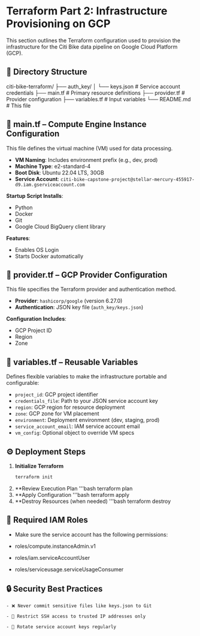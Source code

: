 # Terraform Part 2: Infrastructure Provisioning on GCP

This section outlines the Terraform configuration used to provision the infrastructure for the Citi Bike data pipeline on Google Cloud Platform (GCP).

## 📁 Directory Structure
citi-bike-terraform/
├── auth_key/
│ └── keys.json # Service account credentials
├── main.tf # Primary resource definitions
├── provider.tf # Provider configuration
├── variables.tf # Input variables
└── README.md # This file


## 📄 main.tf – Compute Engine Instance Configuration

This file defines the virtual machine (VM) used for data processing.

- **VM Naming**: Includes environment prefix (e.g., dev, prod)
- **Machine Type**: e2-standard-4
- **Boot Disk**: Ubuntu 22.04 LTS, 30GB
- **Service Account**: `citi-bike-capstone-project@stellar-mercury-455917-d9.iam.gserviceaccount.com`

**Startup Script Installs**:
- Python
- Docker
- Git
- Google Cloud BigQuery client library

**Features**:
- Enables OS Login
- Starts Docker automatically

## 📄 provider.tf – GCP Provider Configuration

This file specifies the Terraform provider and authentication method.

- **Provider**: `hashicorp/google` (version 6.27.0)
- **Authentication**: JSON key file (`auth_key/keys.json`)

**Configuration Includes**:
- GCP Project ID
- Region
- Zone

## 📄 variables.tf – Reusable Variables

Defines flexible variables to make the infrastructure portable and configurable:

- `project_id`: GCP project identifier
- `credentials_file`: Path to your JSON service account key
- `region`: GCP region for resource deployment
- `zone`: GCP zone for VM placement
- `environment`: Deployment environment (dev, staging, prod)
- `service_account_email`: IAM service account email
- `vm_config`: Optional object to override VM specs

## ⚙️ Deployment Steps

1. **Initialize Terraform**
   ```bash
   terraform init
2. **Review Execution Plan
  '''bash
    terraform plan
3. **Apply Configuration 
  '''bash
    terraform apply
4. **Destroy Resources (when needed)
   '''bash
    terraform destroy
## 🔐 Required IAM Roles
  - Make sure the service account has the following permissions:
  
  - roles/compute.instanceAdmin.v1
  
  - roles/iam.serviceAccountUser
  
  - roles/serviceusage.serviceUsageConsumer

## 🔒 Security Best Practices
    - ❌ Never commit sensitive files like keys.json to Git
    
    - 🔐 Restrict SSH access to trusted IP addresses only
    
    - 🔁 Rotate service account keys regularly

